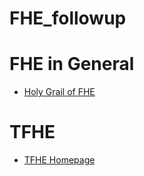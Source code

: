 # FHE_followup

# FHE in General
* [Holy Grail of FHE](https://www.cs.utexas.edu/~dwu4/papers/XRDSFHE.pdf)

# TFHE
* [TFHE Homepage](https://tfhe.github.io/tfhe/)
